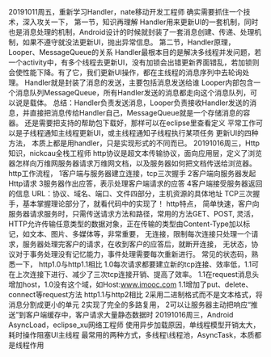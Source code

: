 20191011周五，重新学习Handler，nate移动开发工程师
确实需要抓住一个技术，深入攻关一下，
第一节，知识再理解
Handler用来更新UI的一套机制，同时也是消息处理的机制，Android设计的时候就封装了一套消息创建、传递、处理机制，如果不遵守就没法更新UI，抛出异常信息。
第二节，Handler原理，Looper、MessageQueue的关系
Handler最根本目的是解决多线程并发问题，若一个activity中，有多个线程去更新UI，没有加锁会出错更新界面错乱，若加锁则会使性能下降。有了它，我们更新UI操作，都在主线程的消息序列中去轮询处理。
    Handler就是封装了消息的发送，主要包括消息发送给谁
    Looper内部包含一个消息队列MessageQueue，所有Handler发送的消息都走向这个消息队列，可以说是载体。
总结：Handler负责发送消息，Looper负责接收Handler发送的消息，并直接把消息传给Handler自己，MessageQueue就是一个存储消息的容器。
还是需要把支持的帮助包下载好，那样可以在eclipse里查看定义
平常工作可以是子线程通知主线程更新UI，或主线程通知子线程执行某项任务
更新UI的四种方法，
    本质上都是用handler，只是实现形式的不同而已。
20191016周三，Http知识，nickcau全栈工程师
http协议是超文本传输协议，面向应用层，定义了浏览器怎样向万维网服务器请求万维网文档，以及服务器如何把文档传送给浏览器。
http工作流程，
    1客户端与服务器建立连接，tcp三次握手
    2客户端向服务器发起Http请求
    3服务器作出应答，表示处理客户端请求的应答
    4客户端接受服务器返回的信息
URL：协议、域名、端口、文件四部分，主机资源的具体地址
TCP三次握手，基本掌握理论部分了，就看代码中的实现了！
http特点，
    简单快速，客户向服务器请求服务时，只需传送请求方法和路径，常用的方法GET、POST,
    灵活，HTTP允许传输任意类型的数据对象，正在传输的类型由Content-Type加以标记，如文本、图片、多媒体等，非常重要，
    无连接，限制每次连接只处理一个请求，服务器处理完客户的请求，在收到客户的应答后，就断开连接，
    无状态，协议对于事务处理没有记忆能力，事件处理需要每次重新进行。
    常见的状态码，熟悉一下，
http1.0与http1.1相比
1.0每次请求都要建立新的tcp连接、效率低，1.1可在上次连接下进行、减少了三次tcp连接开销、提高了效率。
1.1在request消息头增加host，1.0没有这个域，如Host:www.imooc.com
1.1增加了put、delete、connect等request方法
http1.1与http2相比
2采用二进制格式而不是文本格式，将消息分割成更小的单元
2实现了完全的多路复用，
2可以让服务器主动把响应“推送”到客户端缓存中，客户请求大量静态数据时
20191016周三，Android AsyncLoad，eclipse_xu网络工程师
使用异步加载原因，单线程模型开销太大，耗时操作阻塞UI主线程
最常用的两种方式，多线程\线程池，AsyncTask，本质都是线程作用